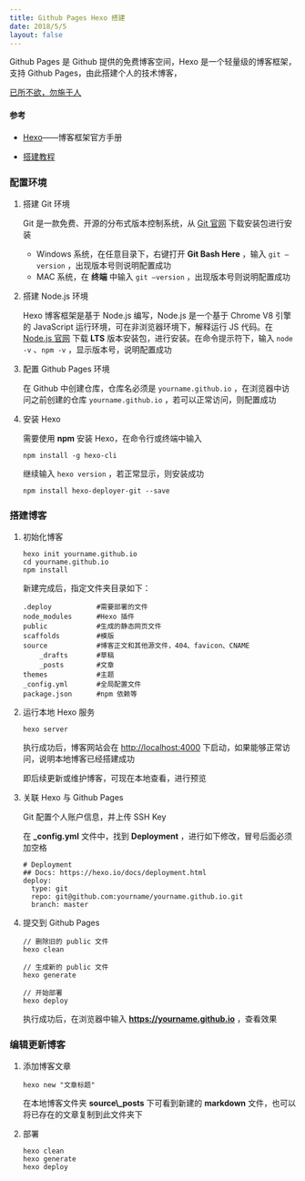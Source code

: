 ```yaml
---
title: Github Pages Hexo 搭建
date: 2018/5/5
layout: false
---
```


Github Pages 是 Github 提供的免费博客空间，Hexo 是一个轻量级的博客框架，支持 Github Pages，由此搭建个人的技术博客，

[已所不欲，勿施于人](http://mengtrue.github.io)

#### 参考

- [Hexo](https://hexo.io/zh-cn/)——博客框架官方手册

- [搭建教程](http://www.lovebxm.com/2017/05/30/buildBlog/)

### 配置环境

1. 搭建 Git 环境

   Git 是一款免费、开源的分布式版本控制系统，从 [Git 官网](https://git-scm.com) 下载安装包进行安装

   - Windows 系统，在任意目录下，右键打开 **Git Bash Here** ，输入 `git —version` ，出现版本号则说明配置成功
   - MAC 系统，在 **终端** 中输入 `git —version` ，出现版本号则说明配置成功

2. 搭建 Node.js 环境

   Hexo 博客框架是基于 Node.js 编写，Node.js 是一个基于 Chrome V8 引擎的 JavaScript 运行环境，可在非浏览器环境下，解释运行 JS 代码。在 [Node.js 官网](https://nodejs.org/en/) 下载 **LTS** 版本安装包，进行安装。在命令提示符下，输入 `node -v` 、`npm -v` ，显示版本号，说明配置成功

3. 配置 Github Pages 环境

   在 Github 中创建仓库，仓库名必须是 `yourname.github.io` ，在浏览器中访问之前创建的仓库 `yourname.github.io` ，若可以正常访问，则配置成功

4. 安装 Hexo

   需要使用 **npm** 安装 Hexo，在命令行或终端中输入

   ```
   npm install -g hexo-cli
   ```

   继续输入 `hexo version` ，若正常显示，则安装成功

   ```
   npm install hexo-deployer-git --save
   ```

### 搭建博客

1. 初始化博客

   ```
   hexo init yourname.github.io
   cd yourname.github.io
   npm install
   ```

   新建完成后，指定文件夹目录如下：

   ```
   .deploy           #需要部署的文件
   node_modules      #Hexo 插件
   public            #生成的静态网页文件
   scaffolds         #模版
   source            #博客正文和其他源文件，404、favicon、CNAME
       _drafts       #草稿
       _posts        #文章
   themes            #主题
   _config.yml       #全局配置文件
   package.json      #npm 依赖等
   ```

2. 运行本地 Hexo 服务

   ```
   hexo server
   ```

   执行成功后，博客网站会在 [http://localhost:4000](http://localhost:4000) 下启动，如果能够正常访问，说明本地博客已经搭建成功

   即后续更新或维护博客，可现在本地查看，进行预览

3. 关联 Hexo 与 Github Pages

   Git 配置个人账户信息，并上传 SSH Key

   在 **_config.yml** 文件中，找到 **Deployment** ，进行如下修改，冒号后面必须加空格

   ```
   # Deployment
   ## Docs: https://hexo.io/docs/deployment.html
   deploy:
     type: git
     repo: git@github.com:yourname/yourname.github.io.git
     branch: master
   ```

4. 提交到 Github Pages

   ```
   // 删除旧的 public 文件
   hexo clean
   
   // 生成新的 public 文件
   hexo generate
   
   // 开始部署
   hexo deploy
   ```

   执行成功后，在浏览器中输入 **https://yourname.github.io** ，查看效果

### 编辑更新博客

1. 添加博客文章

   ```
   hexo new "文章标题"
   ```

   在本地博客文件夹 **source\\_posts** 下可看到新建的 **markdown** 文件，也可以将已存在的文章复制到此文件夹下

2. 部署

   ```
   hexo clean
   hexo generate
   hexo deploy
   ```
